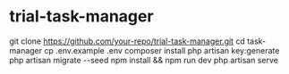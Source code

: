 # trial-task-manager
git clone https://github.com/your-repo/trial-task-manager.git 
cd task-manager cp .env.example .env 
composer install 
php artisan key:generate 
php artisan migrate --seed 
npm install &amp;&amp; 
npm run dev php artisan serve

